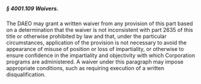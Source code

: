 ##### § 4001.109 Waivers. #####

The DAEO may grant a written waiver from any provision of this part based on a determination that the waiver is not inconsistent with part 2635 of this title or otherwise prohibited by law and that, under the particular circumstances, application of the provision is not necessary to avoid the appearance of misuse of position or loss of impartiality, or otherwise to ensure confidence in the impartiality and objectivity with which Corporation programs are administered. A waiver under this paragraph may impose appropriate conditions, such as requiring execution of a written disqualification.